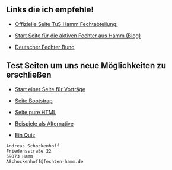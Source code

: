 ## Links die ich empfehle!

* [Offizielle Seite TuS Hamm Fechtabteilung:](https://www.tus59hamm.de/fechten)

* [Start Seite für die aktiven Fechter aus Hamm (Blog)](https://asc4asc.github.io/fechten-hamm/)

* [Deutscher Fechter Bund](http://fechten.org)

## Test Seiten um uns neue Möglichkeiten zu erschließen

* [Start einer Seite für Vorträge](https://asc4asc.github.io/vortrag/index.html)

* [Seite Bootstrap](https://asc4asc.github.io/startbootstrap-freelancer/)

* [Seite pure HTML](https://asc4asc.github.io/page/index.html)

* [Beispiele als Alternative](https://github.com/collections/github-pages-examples)

* [Ein Quiz](https://asc4asc.github.io/QuizApp/)

```
Andreas Schockenhoff
Friedensstraße 22
59073 Hamm
ASchockenhoff@fechten-hamm.de
